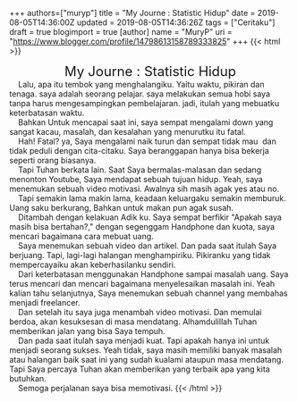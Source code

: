 +++
 authors=["muryp"] 
title = "My Journe : Statistic Hidup"
date = 2019-08-05T14:36:00Z
updated = 2019-08-05T14:36:26Z
tags = ["Ceritaku"]
draft = true
blogimport = true 
[author]
	name = "MuryP"
	uri = "https://www.blogger.com/profile/14798613158789333825"
+++
 {{< html >}} 

<div style="text-align: center;"><span style="font-size: x-large;">My Journe : Statistic Hidup</span></div>&nbsp; &nbsp; Lalu, apa itu tembok yang menghalangiku. Yaitu waktu, pikiran dan tenaga. saya adalah seorang pelajar. saya melakukan semua hobi saya tanpa harus mengesampingkan pembelajaran. jadi, itulah yang mebuatku keterbatasan waktu.<br />&nbsp; &nbsp; Bahkan Untuk mencapai saat ini, saya sempat mengalami down yang sangat kacau, masalah, dan kesalahan yang menurutku itu fatal.<br />&nbsp; &nbsp; Hah! Fatal? ya, Saya mengalami naik turun dan sempat tidak mau&nbsp; dan tidak peduli dengan cita-citaku. Saya beranggapan hanya bisa bekerja seperti orang biasanya.<br />&nbsp; &nbsp; Tapi Tuhan berkata lain. Saat Saya bermalas-malasan dan sedang menonton Youtube, Saya mendapat sebuah tujuan hidup. Yeah, saya menemukan sebuah video motivasi. Awalnya sih masih agak yes atau no.<br />&nbsp; &nbsp; Tapi semakin lama makin lama, keadaan keluargaku semakin memburuk. Uang saku berkurang, Bahkan untuk makan pun agak susah.<br />&nbsp; &nbsp; Ditambah dengan kelakuan Adik ku. Saya sempat berfikir "Apakah saya masih bisa bertahan?," dengan segenggam Handphone dan kuota, saya mencari bagaimana cara mebuat uang.<br />&nbsp; &nbsp; Saya menemukan sebuah video dan artikel. Dan pada saat itulah Saya berjuang. Tapi, lagi-lagi halangan menghampiriku. Pikiranku yang tidak mempercayaiku akan keberhasilanku sendiri.<br />&nbsp; &nbsp; Dari keterbatasan menggunakan Handphone sampai masalah uang. Saya terus mencari dan mencari bagaimana menyelesaikan masalah ini. Yeah kalian tahu selanjutnya, Saya menemukan sebuah channel yang membahas menjadi freelancer.<br />&nbsp; &nbsp; Dan setelah itu saya juga menambah video motivasi. Dan memulai berdoa, akan kesuksesan di masa mendatang. Alhamdulillah Tuhan memberikan jalan yang bisa Saya tempuh.<br />&nbsp; &nbsp; Dan pada saat itulah saya menjadi kuat. Tapi apakah hanya ini untuk menjadi seorang sukses. Yeah tidak, saya masih memiliki banyak masalah atau halangan baik saat ini yang sudah kualami ataupun masa mendatang. Tapi Saya percaya Tuhan akan memberikan yang terbaik apa yang kita butuhkan.<br />&nbsp; &nbsp; Semoga perjalanan saya bisa memotivasi.
{{< /html >}}
